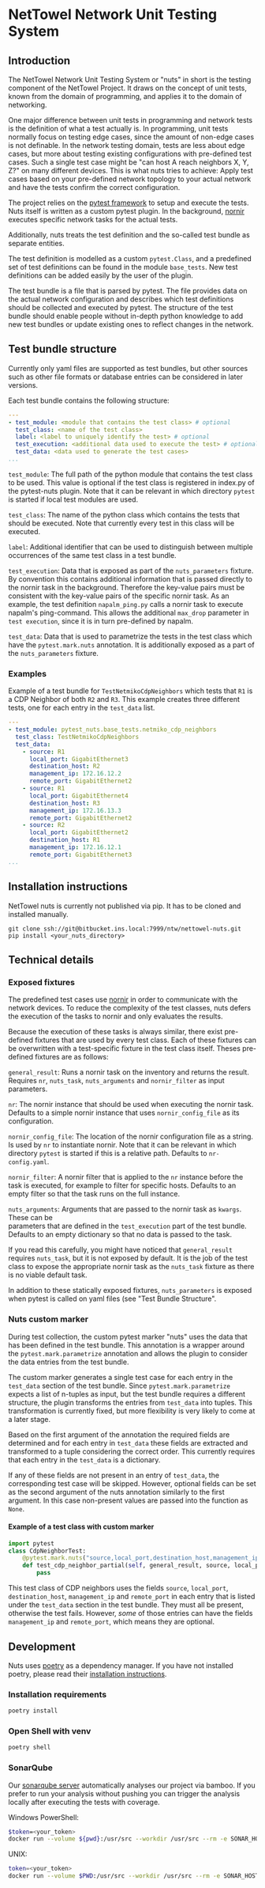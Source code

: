 # NetTowel Network Unit Testing System

## Introduction

The NetTowel Network Unit Testing System or "nuts" in short is the testing component of the NetTowel Project.
It draws on the concept of unit tests, known from the domain of programming, and applies it to the domain of networking.

One major difference between unit tests in programming and 
network tests is the definition of what a test actually is. 
In programming, unit tests normally focus on testing edge cases, 
since the amount of non-edge cases is not definable.
In the network testing domain, tests are less about edge cases, but more about testing existing configurations with 
pre-defined test cases. Such a single test case might be "can host A reach neighbors X, Y, Z?" on many different devices. 
This is what nuts tries to achieve:
Apply test cases based on your pre-defined network topology to your actual network and have the tests confirm
the correct configuration.

The project relies on the [pytest framework](https://docs.pytest.org/) to setup and execute the tests. 
Nuts itself is written as a custom pytest plugin. In the background, [nornir](https://nornir.readthedocs.io/) 
executes specific network tasks for the actual tests.

Additionally, nuts treats the test definition and the so-called test bundle as separate entities.

The test definition is modelled as a custom `pytest.Class`, and a predefined set of test definitions can be found 
in the module `base_tests`. New test definitions can be added easily by the user of the plugin.

The test bundle is a file that is parsed by pytest. The file provides data on the actual network configuration and 
describes which test definitions should be collected and executed by pytest. 
The structure of the test bundle should enable people without in-depth python knowledge to add new test bundles 
or update existing ones to reflect changes in the network. 

## Test bundle structure

Currently only yaml files are supported as test bundles, 
but other sources such as other file formats or database entries can be considered in later versions.

Each test bundle contains the following structure:
```yaml
---
- test_module: <module that contains the test class> # optional
  test_class: <name of the test class>
  label: <label to uniquely identify the test> # optional 
  test_execution: <additional data used to execute the test> # optional
  test_data: <data used to generate the test cases>
...
```
`test_module`: The full path of the python module that contains the test class to be used.
This value is optional if the test class is registered in index.py of the pytest-nuts plugin.
Note that it can be relevant in which directory `pytest` is started if local test modules are used.

`test_class`: The name of the python class which contains the tests that should be executed.
Note that currently every test in this class will be executed.

`label`: Additional identifier that can be used to distinguish between multiple occurrences of the same 
 test class in a test bundle.

`test_execution`: Data that is exposed as part of the `nuts_parameters` fixture. 
By convention this contains additional information that is passed directly to the nornir task in the background. 
Therefore the key-value pairs must be consistent with the key-value pairs of the specific nornir task. 
As an example, the test definition `napalm_ping.py` calls a nornir task to execute napalm's ping-command. 
This allows the additional `max_drop` parameter in `test execution`, since it is in turn pre-defined by napalm.

`test_data`: Data that is used to parametrize the tests in the test class which have the `pytest.mark.nuts` annotation.
It is additionally exposed as a part of the `nuts_parameters` fixture.

### Examples
Example of a test bundle for `TestNetmikoCdpNeighbors` which tests that `R1` is a CDP Neighbor of both `R2` and `R3`.
This example creates three different tests, one for each entry in the `test_data` list.

```yaml
---
- test_module: pytest_nuts.base_tests.netmiko_cdp_neighbors
  test_class: TestNetmikoCdpNeighbors
  test_data:
    - source: R1
      local_port: GigabitEthernet3
      destination_host: R2
      management_ip: 172.16.12.2
      remote_port: GigabitEthernet2
    - source: R1
      local_port: GigabitEthernet4
      destination_host: R3
      management_ip: 172.16.13.3
      remote_port: GigabitEthernet2
    - source: R2
      local_port: GigabitEthernet2
      destination_host: R1
      management_ip: 172.16.12.1
      remote_port: GigabitEthernet3
...
```

## Installation instructions
NetTowel nuts is currently not published via pip. It has to be cloned and installed manually.

```
git clone ssh://git@bitbucket.ins.local:7999/ntw/nettowel-nuts.git
pip install <your_nuts_directory>
```

## Technical details

### Exposed fixtures
The predefined test cases use [nornir](https://nornir.readthedocs.io/en/latest/) in order to 
communicate with the network devices.
To reduce the complexity of the test classes, nuts defers the execution of the tasks to nornir and 
only evaluates the results.

Because the execution of these tasks is always similar, there exist pre-defined fixtures that are used by every 
test class. Each of these fixtures can be overwritten with a test-specific fixture in the test class itself. 
Theses pre-defined fixtures are as follows:

`general_result`: Runs a nornir task on the inventory and returns the result. 
Requires `nr`, `nuts_task`, `nuts_arguments` and `nornir_filter` as input parameters.
 
`nr`: The nornir instance that should be used when executing the nornir task.
Defaults to a simple nornir instance that uses `nornir_config_file` as its configuration.

`nornir_config_file`: The location of the nornir configuration file as a string. Is used by `nr` to instantiate nornir.
Note that it can be relevant in which directory `pytest` is started if this is a relative path.
Defaults to `nr-config.yaml`.

`nornir_filter`: A nornir filter that is applied to the `nr` instance before the task is executed, 
for example to filter for specific hosts. Defaults to an empty filter so that the task runs on the full instance.

`nuts_arguments`: Arguments that are passed to the nornir task as `kwargs`. These can be  
parameters that are defined in the `test_execution` part of the test bundle. 
Defaults to an empty dictionary so that no data is passed to the task.

If you read this carefully, you might have noticed that `general_result` requires `nuts_task`, but it is not exposed by default.
It is the job of the test class to expose the appropriate nornir task as the `nuts_task` fixture as there is no viable default task.

In addition to these statically exposed fixtures, `nuts_parameters` is exposed 
when pytest is called on yaml files (see "Test Bundle Structure".

### Nuts custom marker
During test collection, the custom pytest marker "nuts" uses the data that has been defined in the test bundle.
This annotation is a wrapper around the `pytest.mark.parametrize` annotation and allows the plugin to 
consider the data entries from the test bundle.

The custom marker generates a single test case for each entry in the `test_data` section of the test bundle.
Since `pytest.mark.parametrize` expects a list of n-tuples as input, but the test bundle requires a different structure, 
the plugin transforms the entries from `test_data` into tuples.
This transformation is currently fixed, but more flexibility is very likely to come at a later stage.

Based on the first argument of the annotation the required fields are determined and for each entry in `test_data`
these fields are extracted and transformed to a tuple considering the correct order.
This currently requires that each entry in the `test_data` is a dictionary.

If any of these fields are not present in an entry of `test_data`, the corresponding test case will be skipped.
However, optional fields can be set as the second argument of the nuts annotation
 similarly to the first argument. In this case non-present values are passed into the function as `None`.

#### Example of a test class with custom marker
```python
import pytest
class CdpNeighborTest:
    @pytest.mark.nuts("source,local_port,destination_host,management_ip,remote_port", "management_ip,remote_port")
    def test_cdp_neighbor_partial(self, general_result, source, local_port, destination_host, remote_port):
        pass
```

This test class of CDP neighbors uses the fields `source`, `local_port`, `destination_host`, `management_ip` and `remote_port`
in each entry that is listed under the `test_data` section in the test bundle. They must all be present, otherwise the test fails.
However, *some* of those entries can have the fields `management_ip` and `remote_port`, which means they are optional.


## Development
Nuts uses [poetry](https://python-poetry.org/) as a dependency manager.
If you have not installed poetry, please read their [installation instructions](https://python-poetry.org/docs/#installation).

### Installation requirements

```bash
poetry install
```

### Open Shell with venv

```bash
poetry shell
```

### SonarQube
Our [sonarqube server](sonarqube.ins.work) automatically analyses our project via bamboo.
If you prefer to run your analysis without pushing you can trigger the analysis locally after executing the tests with coverage.

Windows PowerShell:
```bash
$token=<your_token>
docker run --volume ${pwd}:/usr/src --workdir /usr/src --rm -e SONAR_HOST_URL="https://sonarqube.ins.work" -e SONAR_LOGIN=$token sonarsource/sonar-scanner-cli "-Dsonar.projectKey=nettowel-nuts" "-Dsonar.branch.name=$(git rev-parse --abbrev-ref HEAD)" "-Dsonar.python.coverage.reportPaths=/usr/src/test-reports/coverage.xml"
```
UNIX:
```bash
token=<your_token>
docker run --volume $PWD:/usr/src --workdir /usr/src --rm -e SONAR_HOST_URL="https://sonarqube.ins.work" -e SONAR_LOGIN=$token sonarsource/sonar-scanner-cli -Dsonar.projectKey=nettowel-nuts -Dsonar.branch.name=$(git rev-parse --abbrev-ref HEAD) -Dsonar.python.coverage.reportPaths=/usr/src/test-reports/coverage.xml
```
